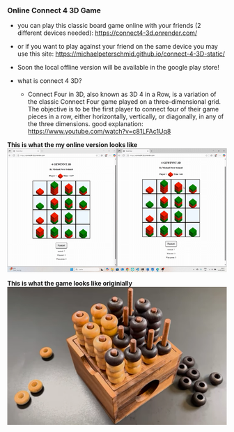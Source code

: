### Online Connect 4 3D Game
- you can play this classic board game online with your friends (2 different devices needed): https://connect4-3d.onrender.com/
- or if you want to play against your friend on the same device you may use this site: https://michaelpeterschmid.github.io/connect-4-3D-static/
- Soon the local offline version will be available in the google play store!


- what is connect 4 3D?
  - Connect Four in 3D, also known as 3D 4 in a Row, is a variation of the classic Connect Four game played on a three-dimensional grid. The objective is to be the first player to connect four of their game pieces in a row, either horizontally, vertically, or diagonally, in any of the three dimensions. good explanation: https://www.youtube.com/watch?v=c81LFAc1Uq8

**This is what the my online version looks like**
![Online Game Image](connect4.gif)

**This is what the game looks like originially**
![Real Game Image](real_game.png)
